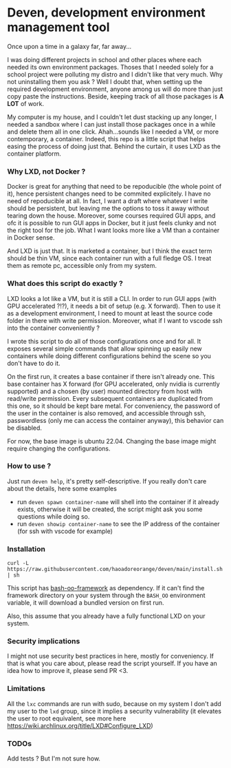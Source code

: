 # Deven, development environment management tool

Once upon a time in a galaxy far, far away...

I was doing different projects in school and other places where each needed its
own environment packages. Thoses that I needed solely for a school project were
polluting my distro and I didn't like that very much. Why not uninstalling them
you ask ? Well I doubt that, when setting up the required development
environment, anyone among us will do more than just copy paste the instructions.
Beside, keeping track of all those packages is **A LOT** of work.

My computer is my house, and I couldn't let dust stacking up any longer, I
needed a sandbox where I can just install those packages once in a while and
delete them all in one click. Ahah...sounds like I needed a VM, or more
contemporary, a container. Indeed, this repo is a little script that helps
easing the process of doing just that. Behind the curtain, it uses LXD as the
container platform.

### Why LXD, not Docker ?

Docker is great for anything that need to be repoducible (the whole point of
it), hence persistent changes need to be commited explicitely. I have no need of
repoducible at all. In fact, I want a draft where whatever I write should be
persistent, but leaving me the options to toss it away without tearing down the
house. Moreover, some courses required GUI apps, and ofc it is possible to run
GUI apps in Docker, but it just feels clunky and not the right tool for the job.
What I want looks more like a VM than a container in Docker sense.

And LXD is just that. It is marketed a container, but I think the exact term
should be thin VM, since each container run with a full fledge OS. I treat them
as remote pc, accessible only from my system.

### What does this script do exactly ?

LXD looks a lot like a VM, but it is still a CLI. In order to run GUI apps (with
GPU accelerated ?!?), it needs a bit of setup (e.g. X forward). Then to use it
as a development environment, I need to mount at least the source code folder in
there with write permission. Moreover, what if I want to vscode ssh into the
container conveniently ?

I wrote this script to do all of those configurations once and for all. It
exposes several simple commands that allow spinning up easily new containers
while doing different configurations behind the scene so you don't have to do
it.

On the first run, it creates a base container if there isn't already one. This
base container has X forward (for GPU accelerated, only nvidia is currently
supported) and a chosen (by user) mounted directory from host with read/write
permission. Every subsequent containers are duplicated from this one, so it
should be kept bare metal. For conveniency, the password of the user in the
container is also removed, and accessible through ssh, passwordless (only me can
access the container anyway), this behavior can be disabled.

For now, the base image is ubuntu 22.04. Changing the base image might require
changing the configurations.

### How to use ?

Just run `deven help`, it's pretty self-descriptive. If you really don't care
about the details, here some examples

-   run `deven spawn container-name` will shell into the container if it already
    exists, otherwise it will be created, the script might ask you some
    questions while doing so.
-   run `deven showip container-name` to see the IP address of the container
    (for ssh with vscode for example)

### Installation

`curl -L https://raw.githubusercontent.com/haoadoreorange/deven/main/install.sh | sh`

This script has
[bash-oo-framework](https://github.com/niieani/bash-oo-framework) as dependency.
If it can't find the framework directory on your system through the `BASH_OO`
environment variable, it will download a bundled version on first run.

Also, this assume that you already have a fully functional LXD on your system.

### Security implications

I might not use security best practices in here, mostly for conveniency. If that
is what you care about, please read the script yourself. If you have an idea how
to improve it, please send PR <3.

### Limitations

All the `lxc` commands are run with sudo, because on my system I don't add my
user to the `lxd` group, since it implies a security vulnerability (it elevates
the user to root equivalent, see more here
https://wiki.archlinux.org/title/LXD#Configure_LXD)

### TODOs

Add tests ? But I'm not sure how.
